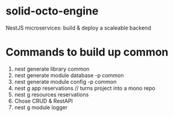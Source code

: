 # solid-octo-engine
NestJS microservices: build &amp; deploy a scaleable backend


# Commands to build up common
1. nest generate library common
2. nest generate module database -p common
3. nest generate module config -p common
4. nest g app reservations // turns project into a mono repo
5. nest g resources reservations
 1. Chose CRUD & RestAPI
6. nest g module logger